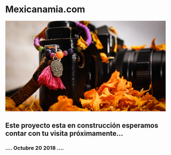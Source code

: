# Mexicanamia.com


![](img/Contextos_muertos2018.gif)



## Este proyecto esta en construcción esperamos contar con tu visita próximamente...



### .... Octubre 20 2018 ....
